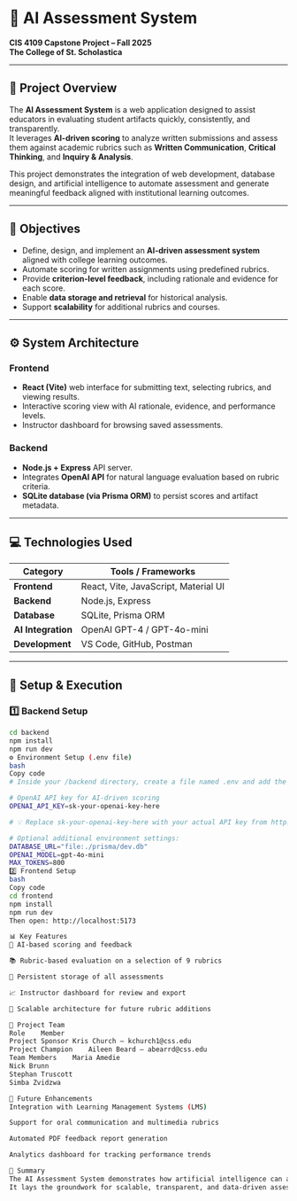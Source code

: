 # 🧠 AI Assessment System  
**CIS 4109 Capstone Project – Fall 2025**  
**The College of St. Scholastica**

---

## 📘 Project Overview  
The **AI Assessment System** is a web application designed to assist educators in evaluating student artifacts quickly, consistently, and transparently.  
It leverages **AI-driven scoring** to analyze written submissions and assess them against academic rubrics such as **Written Communication**, **Critical Thinking**, and **Inquiry & Analysis**.

This project demonstrates the integration of web development, database design, and artificial intelligence to automate assessment and generate meaningful feedback aligned with institutional learning outcomes.

---

## 🎯 Objectives  
- Define, design, and implement an **AI-driven assessment system** aligned with college learning outcomes.  
- Automate scoring for written assignments using predefined rubrics.  
- Provide **criterion-level feedback**, including rationale and evidence for each score.  
- Enable **data storage and retrieval** for historical analysis.  
- Support **scalability** for additional rubrics and courses.

---

## ⚙️ System Architecture  

### Frontend  
- **React (Vite)** web interface for submitting text, selecting rubrics, and viewing results.  
- Interactive scoring view with AI rationale, evidence, and performance levels.  
- Instructor dashboard for browsing saved assessments.

### Backend  
- **Node.js + Express** API server.  
- Integrates **OpenAI API** for natural language evaluation based on rubric criteria.  
- **SQLite database (via Prisma ORM)** to persist scores and artifact metadata.

---

## 💻 Technologies Used  

| Category | Tools / Frameworks |
|-----------|--------------------|
| **Frontend** | React, Vite, JavaScript, Material UI |
| **Backend** | Node.js, Express |
| **Database** | SQLite, Prisma ORM |
| **AI Integration** | OpenAI GPT-4 / GPT-4o-mini |
| **Development** | VS Code, GitHub, Postman |

---

## 🚀 Setup & Execution  

### 1️⃣ Backend Setup
```bash
cd backend
npm install
npm run dev
⚙️ Environment Setup (.env file)
bash
Copy code
# Inside your /backend directory, create a file named .env and add the following lines:

# OpenAI API key for AI-driven scoring
OPENAI_API_KEY=sk-your-openai-key-here

# 💡 Replace sk-your-openai-key-here with your actual API key from https://platform.openai.com

# Optional additional environment settings:
DATABASE_URL="file:./prisma/dev.db"
OPENAI_MODEL=gpt-4o-mini
MAX_TOKENS=800
2️⃣ Frontend Setup
bash
Copy code
cd frontend
npm install
npm run dev
Then open: http://localhost:5173

📊 Key Features
🤖 AI-based scoring and feedback

📚 Rubric-based evaluation on a selection of 9 rubrics

💾 Persistent storage of all assessments

📈 Instructor dashboard for review and export

🧩 Scalable architecture for future rubric additions

👥 Project Team
Role	Member
Project Sponsor	Kris Church – kchurch1@css.edu
Project Champion	Aileen Beard – abearrd@css.edu
Team Members	Maria Amedie
Nick Brunn
Stephan Truscott
Simba Zvidzwa

🧩 Future Enhancements
Integration with Learning Management Systems (LMS)

Support for oral communication and multimedia rubrics

Automated PDF feedback report generation

Analytics dashboard for tracking performance trends

🏁 Summary
The AI Assessment System demonstrates how artificial intelligence can augment academic evaluation by providing consistent, rubric-aligned scoring of student artifacts.
It lays the groundwork for scalable, transparent, and data-driven assessment tools in higher education.